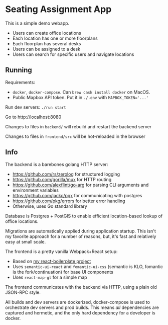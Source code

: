# Seating Assignment App

This is a simple demo webapp.

- Users can create office locations
- Each location has one or more floorplans
- Each floorplan has several desks
- Users can be assigned to a desk
- Users can search for specific users and navigate locations

## Running

Requirements:

- `docker`, `docker-compose`. Can `brew cask install docker` on MacOS.
- Public Mapbox API token. Put it in `./.env` with `MAPBOX_TOKEN='...'`

Run dev servers: `./run start`

Go to http://localhost:8080

Changes to files in `backend/` will rebuild and restart the backend server

Changes to files in `frontend/src` will be hot-reloaded in the browser

## Info

The backend is a barebones golang HTTP server:

- https://github.com/rs/zerolog for structured logging
- https://github.com/gorilla/mux for HTTP routing
- https://github.com/alexflint/go-arg for parsing CLI arguments and environment variables
- https://github.com/jackc/pgx for communicating with postgres
- https://github.com/pkg/errors for better error handling
- Otherwise, uses Go standard library

Database is Postgres + PostGIS to enable efficient location-based lookup of office locations.

Migrations are automatically applied during application startup. This isn't my favorite approach for a number of reasons, but, it's fast and relatively easy at small scale.

The frontend is a pretty vanilla Webpack+React setup:

- Based on [my react-boilerplate project](https://github.com/austinhyde/react-boilerplate)
- Uses `semantic-ui-react` and `fomantic-ui-css` (semantic is KLO, fomantic is the fork/continuation) for base UI components
- Uses `react-map-gl` for a simple map

The frontend communicates with the backend via HTTP, using a plain old JSON-RPC style.

All builds and dev servers are dockerized, docker-compose is used to orchestrate dev servers and prod builds. This means _all_ dependencies are captured and hermetic, and the only hard dependency for a developer is docker.